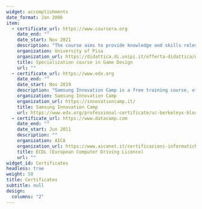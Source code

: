 ```yaml
---
widget: accomplishments
date_format: Jan 2006
item:
  - certificate_url: https://www.coursera.org
    date_end: ""
    date_start: Nov 2021
    description: "The course aims to provide knowledge and skills relevant to the design of computer games, intended for entertainment (videogames), production activities (gamification), and artistic expression (video art), with emphasis on the technological aspects more properly related to computer science."
    organization: University of Pisa
    organization_url: https://didattica.di.unipi.it/offerta-didattica/game-design/
    title: Specialization course in Game Design
    url: ""
  - certificate_url: https://www.edx.org
    date_end: ""
    date_start: Nov 2019
    description: "Samsung Innovation Camp is a free training course, offered by Samsung in partnership with Randstad, for the growth of young talents. The course is dedicated to students and recent graduates of Italian public universities who want to increase their knowledge and the competitiveness of their professional profile."
    organization: Samsung Innovation Camp
    organization_url: https://innovationcamp.it/
    title: Samsung Innovation Camp
    url: https://www.edx.org/professional-certificate/uc-berkeleyx-blockchain-fundamentals
  - certificate_url: https://www.datacamp.com
    date_end: ""
    date_start: Jun 2011
    description: ""
    organization: AICA
    organization_url: https://www.aicanet.it/certificazioni-informatiche
    title: ECDL (European Computer Driving Licence)
    url: ""
widget_id: Certificates
headless: true
weight: 50
title: Certificates
subtitle: null
design:
  columns: "2"
---
```

